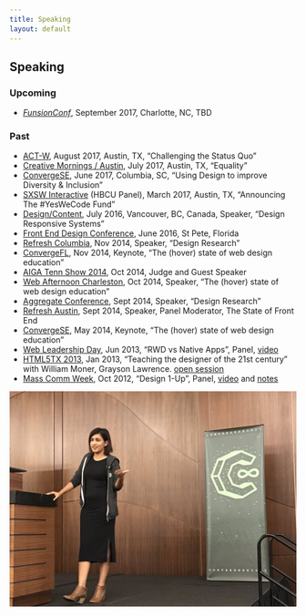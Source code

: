 ```yaml
---
title: Speaking
layout: default
---
```


## Speaking

### Upcoming
- *[FunsionConf](http://fusionconf.io/)*, September 2017, Charlotte, NC, TBD

### Past
<ul>
<li><a href="https://creativemornings.com/talks/sam-kapila/" class="bold">ACT-W</a>, August 2017, Austin, TX, “Challenging the Status Quo”</li>
<li><a href="https://creativemornings.com/talks/sam-kapila/" class="bold">Creative Mornings / Austin</a>, July 2017, Austin, TX, “Equality”</li>
<li><a href="http://www.convergese.com" class="bold">ConvergeSE</a>, June 2017, Columbia,
 SC, “Using Design to improve Diversity & Inclusion”</li>
<li><a class="bold" href="http://opportunityhub.co/2017hbcusxsw/">SXSW Interactive</a> (HBCU Panel), March 2017, Austin, TX, “Announcing The #YesWeCode Fund”</li>
<li><a href="http://www.designcontentconf.com/" class="bold">Design/Content</a>, July 2016, Vancouver, BC, Canada, Speaker, “Design Responsive Systems”</li>
<li><a href="http://www.frontenddesignconference.com/" class="bold">Front End Design Conference</a>, June 2016, St Pete, Florida</li>
<li><a class="bold" href="https://www.eventbrite.com/e/refresh-columbia-november-2014-registration-14328658403">Refresh Columbia</a>, Nov 2014, Speaker, “Design Research”</li>
<li><a class="bold" href="http://www.convergefl.com">ConvergeFL</a>, Nov 2014, Keynote, “The (hover) state of web design education” </li>
<li><a class="bold" href="http://www.tennshow2014.com">AIGA Tenn Show 2014</a>, Oct 2014, Judge and Guest Speaker</li>
<li><a class="bold" href="http://charleston.webafternoon.com/">Web Afternoon Charleston</a>, Oct 2014, Speaker, “The (hover) state of web design education”</li>
<li><a class="bold" href="http://charleston.webafternoon.com/">Aggregate Conference</a>, Sept 2014, Speaker, “Design Research”</li>
<li><a class="bold" href="https://www.facebook.com/events/284326435089364/?ref_dashboard_filter=past">Refresh Austin</a>, Sept 2014, Speaker, Panel Moderator, The State of Front End</li>
<li><a class="bold" href="http://www.convergese.com">ConvergeSE</a>, May 2014, Keynote, “The (hover) state of web design education”</li>
<li><a class="bold" href="#" >Web Leadership Day</a>, Jun 2013,
“RWD vs Native Apps”, Panel, <a href="http://www.youtube.com/watch?v=G6vl5vLz3bo&list=PLxtytQtmHMVMBfEPV71DOW9HMiYqInTF_" >video</a></li>
<li><a class="bold" href="http://html5tx.com/pages/speakers" >HTML5TX 2013</a>, Jan 2013,
“Teaching the designer of the 21st century” with William Moner, Grayson Lawrence. <a href="http://eventifier.co/event/html5tx/samkap" >open session</a></li>
<li><a class="bold" href="http://www.txstatemcweek.com">Mass Comm Week</a>, Oct 2012,
“Design 1-Up”, Panel, <a href="http://www.ustream.tv/recorded/26581450" >video</a> and <a href="http://www.samkapila.com/sharing/mcweek" >notes</a></li>
</ul>

![speaking at ConvergeSE 2017. Photo by Ben Callahan](/img/speaking.jpg)
